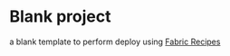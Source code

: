 # Blank project

a blank template to perform deploy using [Fabric Recipes](https://github.com/petry/fabric-recipes)

